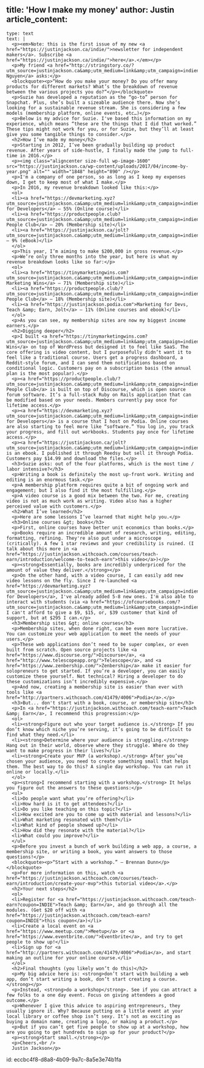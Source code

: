 title: 'How I make my money'
author: Justin
article_content:
  -
    type: text
    text: |
      <p><em>Note: this is the first issue of my new <a href="https://justinjackson.ca/indie/">newsletter for independent makers</a>. Subscribe <a href="https://justinjackson.ca/indie/">here</a>.</em></p>
      <p>My friend <a href="http://stringstory.co/?utm_source=justinjackson.ca&amp;utm_medium=link&amp;utm_campaign=indienewsletter">Suzanne Nguyen</a> asks:</p>
      <blockquote><p>“How do you make your money? Do you offer many products for different markets? What’s the breakdown of revenue between the various projects you do?”</p></blockquote>
      <p>Suzie has developed a reputation as the “go-to” person for Snapchat. Plus, she’s built a sizeable audience there. Now she’s looking for a sustainable revenue stream. She is considering a few models (membership platform, online events, etc…)</p>
      <p>Below is my advice for Suzie. I've based this information on my experience, which means “these are the things that I did that worked.” These tips might not work for you, or for Suzie, but they’ll at least give you some tangible things to consider.</p>
      <h2>How I’ve made my money</h2>
      <p>Starting in 2012, I’ve been gradually building up product revenue. After years of side-hustle, I finally made the jump to full-time in 2016.</p>
      <p><img class="aligncenter size-full wp-image-1600" src="https://justinjackson.ca/wp-content/uploads/2017/04/income-by-year.png" alt="" width="1848" height="890" /></p>
      <p>I'm a company of one person, so as long as I keep my expenses down, I get to keep most of what I make.</p>
      <p>In 2016, my revenue breakdown looked like this:</p>
      <ol>
      <li><a href="https://devmarketing.xyz?utm_source=justinjackson.ca&amp;utm_medium=link&amp;utm_campaign=indienewsletter">Marketing for Developers</a> – 55% (Online course)</li>
      <li><a href="https://productpeople.club?utm_source=justinjackson.ca&amp;utm_medium=link&amp;utm_campaign=indienewsletter">Product People Club</a> – 20% (Membership site)</li>
      <li><a href="https://justinjackson.ca/jolt?utm_source=justinjackson.ca&amp;utm_medium=link&amp;utm_campaign=indienewsletter">Jolt</a> – 9% (eBook)</li>
      </ol>
      <p>This year, I’m aiming to make $200,000 in gross revenue.</p>
      <p>We’re only three months into the year, but here is what my revenue breakdown looks like so far:</p>
      <ol>
      <li><a href="https://tinymarketingwins.com?utm_source=justinjackson.ca&amp;utm_medium=link&amp;utm_campaign=indienewsletter">Tiny Marketing Wins</a> – 71% (Membership site)</li>
      <li><a href="https://productpeople.club/?utm_source=justinjackson.ca&amp;utm_medium=link&amp;utm_campaign=indienewsletter">Product People Club</a> – 18% (Membership site)</li>
      <li><a href="https://justinjackson.podia.com">Marketing for Devs, Teach &amp; Earn, Jolt</a> – 11% (Online courses and ebook)</li>
      </ol>
      <p>As you can see, my membership sites are now my biggest income earners.</p>
      <h2>Digging deeper</h2>
      <p>I built <a href="https://tinymarketingwins.com?utm_source=justinjackson.ca&amp;utm_medium=link&amp;utm_campaign=indienewsletter">Tiny Wins</a> on top of WordPress but designed it to feel like SaaS. The core offering is video content, but I purposefully didn’t want it to feel like a traditional course. Users get a progress dashboard, a Reddit-style forum, and I can send them notifications based on conditional logic. Customers pay on a subscription basis (the annual plan is the most popular).</p>
      <p><a href="https://productpeople.club/?utm_source=justinjackson.ca&amp;utm_medium=link&amp;utm_campaign=indienewsletter">Product People Club</a> is built on top of Discourse, which is open source forum software. It’s a full-stack Ruby on Rails application that can be modified based on your needs. Members currently pay once for lifetime access.</p>
      <p><a href="https://devmarketing.xyz?utm_source=justinjackson.ca&amp;utm_medium=link&amp;utm_campaign=indienewsletter">Marketing for Developers</a> is a course that I host on Podia. Online courses are also starting to feel more like “software.” You log in, you track your progress, and fill out workbooks. Students pay once for lifetime access.</p>
      <p><a href="https://justinjackson.ca/jolt?utm_source=justinjackson.ca&amp;utm_medium=link&amp;utm_campaign=indienewsletter">Jolt</a> is an ebook. I published it through Reedsy but sell it through Podia. Customers pay $14.99 and download the files.</p>
      <h3>Suzie asks: out of the four platforms, which is the most time / labor intensive?</h3>
      <p>Writing a book is definitely the most up-front work. Writing and editing is an enormous task.</p>
      <p>A membership platform requires quite a bit of ongoing work and engagement; but I also find it the most fulfilling.</p>
      <p>A video course is a good mix between the two. For me, creating video is not as much work as writing. Video also has a higher perceived value with customers.</p>
      <h2>What I’ve learned</h2>
      <p>Here are some lessons I’ve learned that might help you.</p>
      <h3>Online courses &gt; books</h3>
      <p>First, online courses have better unit economics than books.</p>
      <p>Books require an incredible amount of research, writing, editing, formatting, refining. They're also put under a microscope (critically). A few 1 star reviews and your credibility is ruined. (I talk about this more in <a href="https://justinjackson.withcoach.com/courses/teach-earn/introduction/welcome-to-teach-earn">this video</a>)</p>
      <p><strong>Essentially, books are incredibly underpriced for the amount of value they deliver.</strong></p>
      <p>On the other hand, with a video course, I can easily add new video lessons on the fly. Since I re-launched <a href="https://devmarketing.xyz?utm_source=justinjackson.ca&amp;utm_medium=link&amp;utm_campaign=indienewsletter">Marketing for Developers</a>, I've already added 5-8 new ones. I'm also able to interact with students (via <a href="https://ofcoursebooks.com/?utm_source=justinjackson.ca&amp;utm_medium=link&amp;utm_campaign=indienewsletter">OfCourseBooks</a>). I can't afford to give a $9, $15, or, $39 customer that kind of support, but at $295 I can.</p>
      <h3>Membership sites &gt; online courses</h3>
      <p>Membership sites, when done right, can be even more lucrative. You can customize your web application to meet the needs of your users.</p>
      <p>These web applications don’t need to be super complex, or even built from scratch. Open source projects like <a href="https://www.discourse.org/">Discourse</a>, <a href="http://www.telescopeapp.org/">Telescope</a>, and <a href="https://www.zenbership.com/">Zenbership</a> make it easier for solopreneurs to get started. If you’re a developer, you can easily customize these yourself. Not technical? Hiring a developer to do these customizations isn’t incredibly expensive.</p>
      <p>And now, creating a membership site is easier than ever with tools like <a href="http://partners.withcoach.com/41479/4006">Podia</a>.</p>
      <h3>But... don't start with a book, course, or membership site</h3>
      <p>In <a href="https://justinjackson.withcoach.com/teach-earn">Teach &amp; Earn</a>, I recommend this progression:</p>
      <ol>
      <li><strong>Figure out who your target audience is.</strong> If you don’t know which niche you’re serving, it’s going to be difficult to find what they need.</li>
      <li><strong>Determine where your audience is struggling.</strong> Hang out in their world, observe where they struggle. Where do they want to make progress in their lives?</li>
      <li><strong>Create your MVP (a workshop).</strong> After you’ve chosen your audience, you need to create something small that helps them. The best way to do this? A single day workshop. You can run it online or locally.</li>
      </ol>
      <p><strong>I recommend starting with a workshop.</strong> It helps you figure out the answers to these questions:</p>
      <ul>
      <li>Do people want what you’re offering?</li>
      <li>How hard is it to get attendees?</li>
      <li>Do you like teaching on this topic?</li>
      <li>How excited are you to come up with material and lessons?</li>
      <li>What marketing resonated with them?</li>
      <li>What kind of people showed up?</li>
      <li>How did they resonate with the material?</li>
      <li>What could you improve?</li>
      </ul>
      <p>Before you invest a bunch of work building a web app, a course, a membership site, or writing a book, you want answers to those questions!</p>
      <blockquote><p>“Start with a workshop.” – Brennan Dunn</p></blockquote>
      <p>For more information on this, watch <a href="https://justinjackson.withcoach.com/courses/teach-earn/introduction/create-your-mvp">this tutorial video</a>.</p>
      <h2>Your next steps</h2>
      <ol>
      <li>Register for <a href="https://justinjackson.withcoach.com/teach-earn?coupon=INDIE">Teach &amp; Earn</a>, and go through all the modules. (Get $20 off with <a href="https://justinjackson.withcoach.com/teach-earn?coupon=INDIE">this coupon</a>)</li>
      <li>Create a local event on <a href="https://www.meetup.com/">Meetup</a> or <a href="https://www.eventbrite.com/">Eventbrite</a>, and try to get people to show up!</li>
      <li>Sign up for <a href="http://partners.withcoach.com/41479/4006">Podia</a>, and start making an outline for your online course.</li>
      </ol>
      <h2>Final thoughts (you likely won’t do this)</h2>
      <p>My big advice here is: <strong>don’t start with building a web app, don’t start writing a book, don’t start creating a course.</strong></p>
      <p>Instead, <strong>do a workshop</strong>. See if you can attract a few folks to a one day event. Focus on giving attendees a good outcome.</p>
      <p>Whenever I give this advice to aspiring entrepreneurs, they usually ignore it. Why? Because putting on a little event at your local library or coffee shop isn’t sexy. It’s not as exciting as buying a domain name, creating a logo, or making a product.</p>
      <p>But if you can’t get five people to show up at a workshop, how are you going to get hundreds to sign up for your product?</p>
      <p><strong>Start small.</strong></p>
      <p>Cheers,<br />
      Justin Jackson</p>
      
id: eccbc4f8-d8a8-4b09-9a7c-8a5e3e74b1fa
